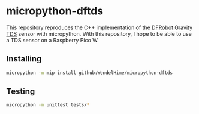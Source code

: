# micropython-dftds

This repository reproduces the C++ implementation of the [DFRobot Gravity TDS](https://github.com/DFRobot/GravityTDS) sensor with micropython. With this repository, I hope to be able to use a TDS sensor on a Raspberry Pico W.

## Installing

```bash
micropython -m mip install github:WendelHime/micropython-dftds
```

## Testing

```bash
micropython -m unittest tests/*
```
